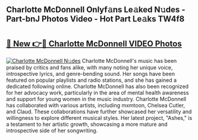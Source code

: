 ## Charlotte McDonnell Onlyf𝚊ns Le𝚊ked N𝚞des - Part-bnJ Photos Video - Hot Part Le𝚊ks TW4f8

# <h2><a href="http://ab70503.deff.icu/?id=Charlotte+McDonnell">🔗 New 👉🔴 Charlotte McDonnell VIDEO Photos</a></h2>

[![Charlotte McDonnell N𝚞des](https://i.imgur.com/rIISA9y.gif)](http://ab70503.deff.icu/?id=Charlotte+McDonnell)
Charlotte McDonnell's music has been praised by critics and fans alike, with many noting her unique voice, introspective lyrics, and genre-bending sound. Her songs have been featured on popular playlists and radio stations, and she has gained a dedicated following online. Charlotte McDonnell has also been recognized for her advocacy work, particularly in the area of mental health awareness and support for young women in the music industry. Charlotte McDonnell has collaborated with various artists, including mxmtoon, Chelsea Cutler, and Claud. These collaborations have further showcased her versatility and willingness to explore different musical styles. Her latest project, "Ashes," is a testament to her artistic growth, showcasing a more mature and introspective side of her songwriting.
